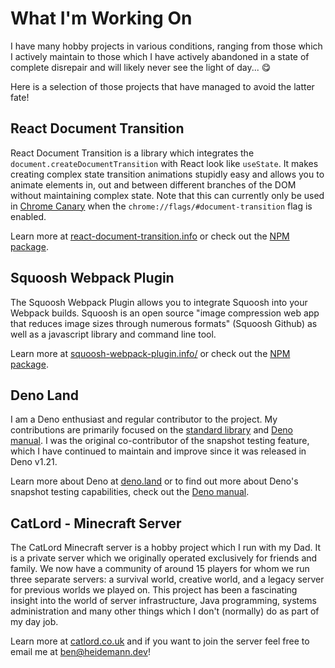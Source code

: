 # What I'm Working On

I have many hobby projects in various conditions, ranging from those which I actively maintain to those which I have actively abandoned in a state of complete disrepair and will likely never see the light of day... 😋

Here is a selection of those projects that have managed to avoid the latter fate!

## React Document Transition

React Document Transition is a library which integrates the `document.createDocumentTransition` with React look like `useState`. It makes creating complex state transition animations stupidly easy and allows you to animate elements in, out and between different branches of the DOM without maintaining complex state. Note that this can currently only be used in [Chrome Canary](https://www.google.com/intl/en_uk/chrome/canary/) when the `chrome://flags/#document-transition` flag is enabled.

Learn more at [react-document-transition.info](https://react-document-transition.info/) or check out the [NPM package](https://www.npmjs.com/package/react-document-transition).

## Squoosh Webpack Plugin

The Squoosh Webpack Plugin allows you to integrate Squoosh into your Webpack builds. Squoosh is an open source "image compression web app that reduces image sizes through numerous formats" (Squoosh Github) as well as a javascript library and command line tool.

Learn more at [squoosh-webpack-plugin.info/](https://https://squoosh-webpack-plugin.info//) or check out the [NPM package](https://www.npmjs.com/package/squoosh-webpack-plugin).

## Deno Land

I am a Deno enthusiast and regular contributor to the project. My contributions are primarily focused on the [standard library](https://deno.land/std@0.139.0) and [Deno manual](https://deno.land/manual). I was the original co-contributor of the snapshot testing feature, which I have continued to maintain and improve since it was released in Deno v1.21.

Learn more about Deno at [deno.land](https://deno.land/) or to find out more about Deno's snapshot testing capabilities, check out the [Deno manual](https://deno.land/manual/testing/snapshot_testing).

## CatLord - Minecraft Server

The CatLord Minecraft server is a hobby project which I run with my Dad. It is a private server which we originally operated exclusively for friends and family. We now have a community of around 15 players for whom we run three separate servers: a survival world, creative world, and a legacy server for previous worlds we played on. This project has been a fascinating insight into the world of server infrastructure, Java programming, systems administration and many other things which I don't (normally) do as part of my day job.

Learn more at [catlord.co.uk](https://catlord.co.uk/) and if you want to join the server feel free to email me at [ben@heidemann.dev](mailto:ben@heidemann.dev)!
